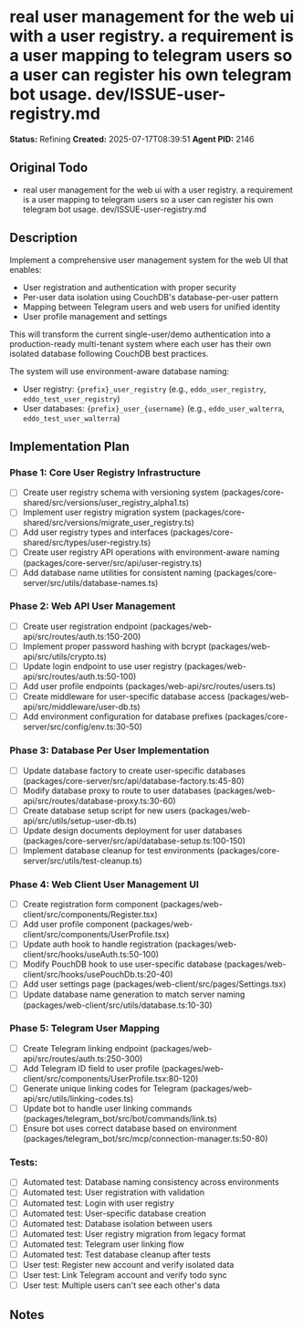 # real user management for the web ui with a user registry. a requirement is a user mapping to telegram users so a user can register his own telegram bot usage. dev/ISSUE-user-registry.md

**Status:** Refining
**Created:** 2025-07-17T08:39:51
**Agent PID:** 2146

## Original Todo

- real user management for the web ui with a user registry. a requirement is a user mapping to telegram users so a user can register his own telegram bot usage. dev/ISSUE-user-registry.md

## Description

Implement a comprehensive user management system for the web UI that enables:
- User registration and authentication with proper security
- Per-user data isolation using CouchDB's database-per-user pattern
- Mapping between Telegram users and web users for unified identity
- User profile management and settings

This will transform the current single-user/demo authentication into a production-ready multi-tenant system where each user has their own isolated database following CouchDB best practices.

The system will use environment-aware database naming:
- User registry: `{prefix}_user_registry` (e.g., `eddo_user_registry`, `eddo_test_user_registry`)
- User databases: `{prefix}_user_{username}` (e.g., `eddo_user_walterra`, `eddo_test_user_walterra`)

## Implementation Plan

### Phase 1: Core User Registry Infrastructure
- [ ] Create user registry schema with versioning system (packages/core-shared/src/versions/user_registry_alpha1.ts)
- [ ] Implement user registry migration system (packages/core-shared/src/versions/migrate_user_registry.ts)
- [ ] Add user registry types and interfaces (packages/core-shared/src/types/user-registry.ts)
- [ ] Create user registry API operations with environment-aware naming (packages/core-server/src/api/user-registry.ts)
- [ ] Add database name utilities for consistent naming (packages/core-server/src/utils/database-names.ts)

### Phase 2: Web API User Management
- [ ] Create user registration endpoint (packages/web-api/src/routes/auth.ts:150-200)
- [ ] Implement proper password hashing with bcrypt (packages/web-api/src/utils/crypto.ts)
- [ ] Update login endpoint to use user registry (packages/web-api/src/routes/auth.ts:50-100)
- [ ] Add user profile endpoints (packages/web-api/src/routes/users.ts)
- [ ] Create middleware for user-specific database access (packages/web-api/src/middleware/user-db.ts)
- [ ] Add environment configuration for database prefixes (packages/core-server/src/config/env.ts:30-50)

### Phase 3: Database Per User Implementation
- [ ] Update database factory to create user-specific databases (packages/core-server/src/api/database-factory.ts:45-80)
- [ ] Modify database proxy to route to user databases (packages/web-api/src/routes/database-proxy.ts:30-60)
- [ ] Create database setup script for new users (packages/web-api/src/utils/setup-user-db.ts)
- [ ] Update design documents deployment for user databases (packages/core-server/src/api/database-setup.ts:100-150)
- [ ] Implement database cleanup for test environments (packages/core-server/src/utils/test-cleanup.ts)

### Phase 4: Web Client User Management UI
- [ ] Create registration form component (packages/web-client/src/components/Register.tsx)
- [ ] Add user profile component (packages/web-client/src/components/UserProfile.tsx)
- [ ] Update auth hook to handle registration (packages/web-client/src/hooks/useAuth.ts:50-100)
- [ ] Modify PouchDB hook to use user-specific database (packages/web-client/src/hooks/usePouchDb.ts:20-40)
- [ ] Add user settings page (packages/web-client/src/pages/Settings.tsx)
- [ ] Update database name generation to match server naming (packages/web-client/src/utils/database.ts:10-30)

### Phase 5: Telegram User Mapping
- [ ] Create Telegram linking endpoint (packages/web-api/src/routes/auth.ts:250-300)
- [ ] Add Telegram ID field to user profile (packages/web-client/src/components/UserProfile.tsx:80-120)
- [ ] Generate unique linking codes for Telegram (packages/web-api/src/utils/linking-codes.ts)
- [ ] Update bot to handle user linking commands (packages/telegram_bot/src/bot/commands/link.ts)
- [ ] Ensure bot uses correct database based on environment (packages/telegram_bot/src/mcp/connection-manager.ts:50-80)

### Tests:
- [ ] Automated test: Database naming consistency across environments
- [ ] Automated test: User registration with validation
- [ ] Automated test: Login with user registry
- [ ] Automated test: User-specific database creation
- [ ] Automated test: Database isolation between users
- [ ] Automated test: User registry migration from legacy format
- [ ] Automated test: Telegram user linking flow
- [ ] Automated test: Test database cleanup after tests
- [ ] User test: Register new account and verify isolated data
- [ ] User test: Link Telegram account and verify todo sync
- [ ] User test: Multiple users can't see each other's data

## Notes